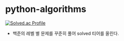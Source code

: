 # python-algorithms
[![Solved.ac Profile](http://mazassumnida.wtf/api/v2/generate_badge?boj=nggus5)](https://solved.ac/nggus5/)
- 백준의 레벨 별 문제를 꾸준히 풀어 solved 티어를 올린다.
